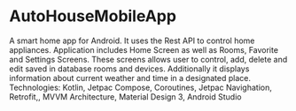 # AutoHouseMobileApp
A smart home app for Android. It uses the Rest API to control home appliances.  Application includes Home Screen as well as Rooms, Favorite and Settings Screens. These screens allows user to control, add, delete and edit saved in database rooms and devices. Additionally it displays information about current weather and time in a designated place. 
Technologies: Kotlin, Jetpac Compose, Coroutines, Jetpac Navighation, Retrofit,, MVVM Architecture, Material Design 3, Android Studio
